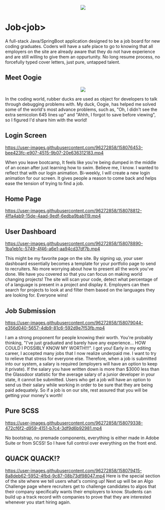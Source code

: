 <p align="center"> 
  <img src="https://user-images.githubusercontent.com/96272858/158076286-f2a7abf2-c812-408f-87ba-5aa2ff49e1b6.gif">
 </p>

# Job<job<job>>
A full-stack Java/SpringBoot application designed to be a job board for new coding graduates. Coders will have a safe place to go to knowing that all employers on the site are already aware that they do not have experience and are still willing to give them an oppurtunity. No long resume process, no forcefully typed cover letters, just pure, untapped talent.
 
 ## Meet Oogie 
<p align="center"> 
  <img src="https://user-images.githubusercontent.com/96272858/158077174-eafbac94-5177-4082-8c07-ab5348171a8f.gif">
 </p>
 
 In the coding world, rubber ducks are used as object for developers to talk through debugging problems with. My duck, Oogie, has helped me solved some of the world's most advance problems, such as, "Oh, I didn't see the extra semicolon 645 lines up" and "Ahhh, I forgot to save before viewing", so I figured I'd share him with the world!

 ## Login Screen
https://user-images.githubusercontent.com/96272858/158076453-bee423fc-e907-4515-9b07-20e636312183.mp4
 
When you leave bootcamp, It feels like you're being dumped in the middle of an ocean after just learning how to swim. Believe me, I know. I wanted to reflect that with our login animation. Bi-weekly, I will create a new login animation for our screen. It gives people a reason to come back and helps ease the tension of trying to find a job. 
 
 ## Home Page
https://user-images.githubusercontent.com/96272858/158078812-4ffa4ab9-15de-4aad-9edf-6edba9bab119.mp4

 
 ## User Dashboard
https://user-images.githubusercontent.com/96272858/158078890-1ba1eb1c-5749-4f46-a6e1-aa94cd37df7b.mp4
 
This might be my favorite page on the site. By signing up, your user dashboard essentially becomes a template for your portfolio page to send to recruiters. No more worrying about how to present all the work you've done. We have you covered so that you can focus on making world changing projects! The site will scan your code, detect what percentage of of a language is present in a project and display it. Employers can then search for projects to look at and filter them based on the languages they are looking for. Everyone wins! 
 
 ## Job Submission
 https://user-images.githubusercontent.com/96272858/158079044-e356d040-5657-4db9-81c6-592d9e7f53fb.mp4

I am a strong proponent for people knowing their worth. You're probably thinking, "I've just graduated and barely have any experience... HOW COULD I POSSIBLY KNOW MY WORTH!!!". I got you! Early in my editing career, I accepted many jobs that I now realize underpaid me. I want to try to relieve that stress for everyone else. Therefore, when a job is submitted into our system, a salary is required (employers will have an option to keep it private). If the salary you have written down is more than $3000 less than the Glassdoor statistic for the average salary of a junior developer in your state, it cannot be submitted. Users who get a job will have an option to send us their salary while working in order to be sure that they are being paid adequately. So if a job is on our site, rest assured that you will be getting your money's worth! 
 
 ## Pure SCSS

https://user-images.githubusercontent.com/96272858/158079338-472cf6f2-d959-4151-b7c4-3df9d6b92981.mp4

No bootstrap, no premade components, everything is either made in Adobe Suite or from SCSS! So I have full control over everything on the front end. 
  
 ## QUACK QUACK!?
https://user-images.githubusercontent.com/96272858/158079415-8a8deb62-5952-4fbd-9c87-08b73df98047.mp4
Here is the special section of the site where we tell users what's coming up! Next up will be an Algo Challenge page where recruiters get to challenge candidates to algos that their company specifically wants their employers to know. Students can build up a track record with companies to prove that they are interested whenever you start hiring again. 

